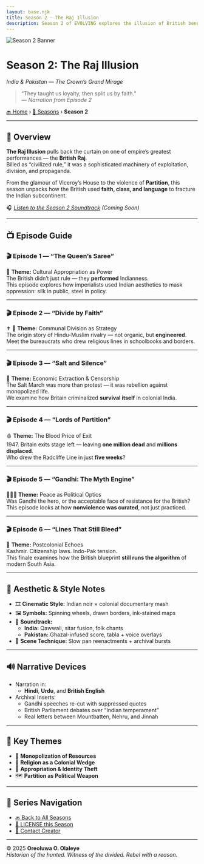 ```yaml
---
layout: base.njk
title: Season 2 – The Raj Illusion
description: Season 2 of EVOLVING explores the illusion of British benevolence in India and Pakistan — from Gandhi to Partition, and the blood price of fake freedom.
---
```


![Season 2 Banner](/assets/season2-banner.jpg)

# **Season 2: The Raj Illusion**  
*India & Pakistan — The Crown’s Grand Mirage*

> “They taught us loyalty, then split us by faith.”  
> — *Narration from Episode 2*

[🔙 Home](/index.md) › [📜 Seasons](/seasons/) › **Season 2**

---

## 🧠 Overview

**The Raj Illusion** pulls back the curtain on one of empire’s greatest performances — the **British Raj**.  
Billed as “civilized rule,” it was a sophisticated machinery of exploitation, division, and propaganda.

From the glamour of Viceroy’s House to the violence of **Partition**, this season unpacks how the British used **faith, class, and language** to fracture the Indian subcontinent.

🎧 *[Listen to the Season 2 Soundtrack](#)* *(Coming Soon)*

---

## 📺 Episode Guide

### 🎬 Episode 1 — “The Queen’s Saree”  
👑 **Theme:** Cultural Appropriation as Power  
The British didn’t just rule — they **performed** Indianness.  
This episode explores how imperialists used Indian aesthetics to mask oppression: silk in public, steel in policy.

---

### 🎬 Episode 2 — “Divide by Faith”  
✝️ 🕌 **Theme:** Communal Division as Strategy  
The origin story of Hindu-Muslim rivalry — not organic, but **engineered**.  
Meet the bureaucrats who drew religious lines in schoolbooks and borders.

---

### 🎬 Episode 3 — “Salt and Silence”  
🧂 **Theme:** Economic Extraction & Censorship  
The Salt March was more than protest — it was rebellion against monopolized life.  
We examine how Britain criminalized **survival itself** in colonial India.

---

### 🎬 Episode 4 — “Lords of Partition”  
🩸 **Theme:** The Blood Price of Exit  
1947. Britain exits stage left — leaving **one million dead** and **millions displaced**.  
Who drew the Radcliffe Line in just **five weeks**?

---

### 🎬 Episode 5 — “Gandhi: The Myth Engine”  
🧘🏾‍♂️ **Theme:** Peace as Political Optics  
Was Gandhi the hero, or the acceptable face of resistance for the British?  
This episode looks at how **nonviolence was curated**, not just practiced.

---

### 🎬 Episode 6 — “Lines That Still Bleed”  
🧨 **Theme:** Postcolonial Echoes  
Kashmir. Citizenship laws. Indo-Pak tension.  
This finale examines how the British blueprint **still runs the algorithm** of modern South Asia.

---

## 🎨 Aesthetic & Style Notes

- 🎞️ **Cinematic Style:** Indian noir × colonial documentary mash  
- 🖼️ **Symbols:** Spinning wheels, drawn borders, ink-stained maps  
- 🎵 **Soundtrack:**  
  - **India:** Qawwali, sitar fusion, folk chants  
  - **Pakistan:** Ghazal-infused score, tabla + voice overlays  
- 🎥 **Scene Technique:** Slow pan reenactments + archival bursts

---

## 🔊 Narrative Devices

- Narration in:
  - **Hindi**, **Urdu**, and **British English**
- Archival Inserts:
  - Gandhi speeches re-cut with suppressed quotes  
  - British Parliament debates over “Indian temperament”  
  - Real letters between Mountbatten, Nehru, and Jinnah

---

## 📌 Key Themes

- 🧂 **Monopolization of Resources**  
- 🕌 **Religion as a Colonial Wedge**  
- 🧵 **Appropriation & Identity Theft**  
- 🗺️ **Partition as Political Weapon**

---

## 🧭 Series Navigation

- [🔙 Back to All Seasons](/seasons/index.md)  
- [📜 LICENSE this Season](/LICENSE.md)  
- [📩 Contact Creator](mailto:oreoluwaolaleye96@gmail.com)

---

© 2025 **Oreoluwa O. Olaleye**  
_Historian of the hunted. Witness of the divided. Rebel with a reason._
